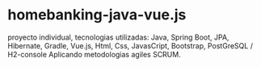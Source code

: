 # homebanking-java-vue.js

proyecto individual, tecnologias utilizadas: Java, Spring Boot, JPA, Hibernate, Gradle, Vue.js, Html, Css, JavasCript, Bootstrap, PostGreSQL / H2-console 
Aplicando metodologias agiles SCRUM.
